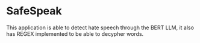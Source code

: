 # SafeSpeak
This application is able to detect hate speech through the BERT LLM, it also has REGEX implemented to be able to decypher words.
